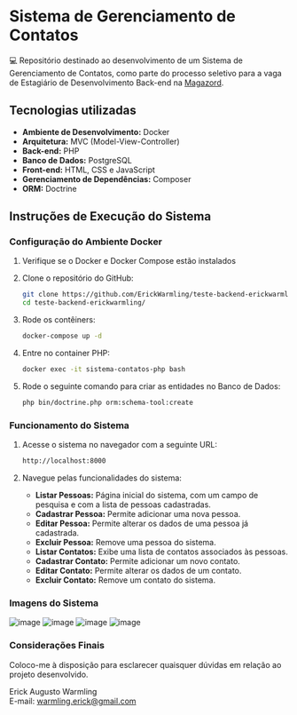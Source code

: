 # Sistema de Gerenciamento de Contatos

💻 Repositório destinado ao desenvolvimento de um Sistema de Gerenciamento de Contatos, como parte do processo seletivo para a vaga de Estagiário de Desenvolvimento Back-end na [Magazord](https://www.magazord.com.br/).

## Tecnologias utilizadas

- **Ambiente de Desenvolvimento:** Docker
- **Arquitetura:** MVC (Model-View-Controller)
- **Back-end:** PHP
- **Banco de Dados:** PostgreSQL
- **Front-end:** HTML, CSS e JavaScript
- **Gerenciamento de Dependências:** Composer
- **ORM:** Doctrine

## Instruções de Execução do Sistema

### Configuração do Ambiente Docker

1. Verifique se o Docker e Docker Compose estão instalados
2. Clone o repositório do GitHub:
   ``` bash
   git clone https://github.com/ErickWarmling/teste-backend-erickwarmling.git
   cd teste-backend-erickwarmling/
   ```
3. Rode os contêiners:
   ``` bash
   docker-compose up -d
   ```

4. Entre no container PHP:
   ``` bash
   docker exec -it sistema-contatos-php bash
   ```

5. Rode o seguinte comando para criar as entidades no Banco de Dados:
   ``` bash
   php bin/doctrine.php orm:schema-tool:create
   ```

### Funcionamento do Sistema

1. Acesse o sistema no navegador com a seguinte URL:
   ``` bash
   http://localhost:8000
   ```
   
2. Navegue pelas funcionalidades do sistema:
   - **Listar Pessoas:** Página inicial do sistema, com um campo de pesquisa e com a lista de pessoas cadastradas.
   - **Cadastrar Pessoa:** Permite adicionar uma nova pessoa.
   - **Editar Pessoa:** Permite alterar os dados de uma pessoa já cadastrada.
   - **Excluir Pessoa:** Remove uma pessoa do sistema.
   - **Listar Contatos:** Exibe uma lista de contatos associados às pessoas.
   - **Cadastrar Contato:** Permite adicionar um novo contato.
   - **Editar Contato:** Permite alterar os dados de um contato.
   - **Excluir Contato:** Remove um contato do sistema.

### Imagens do Sistema
![image](https://github.com/user-attachments/assets/c0da882a-2999-40e9-9666-d83e48e827c2)
![image](https://github.com/user-attachments/assets/22129225-26f5-423e-ad5e-26c645daeffa)
![image](https://github.com/user-attachments/assets/93012979-6718-4d7d-b092-96bac39508de)
![image](https://github.com/user-attachments/assets/0c8bfc00-7161-4058-976b-dbf7f3bdc3d1)


### Considerações Finais

Coloco-me à disposição para esclarecer quaisquer dúvidas em relação ao projeto desenvolvido.

Erick Augusto Warmling
<br>
E-mail: [warmling.erick@gmail.com](mailto:warmling.erick@gmail.com)
